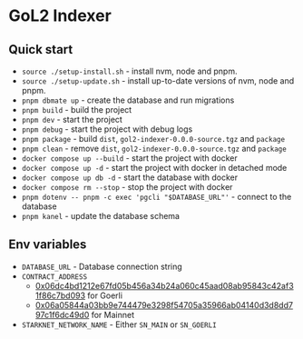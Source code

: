 # GoL2 Indexer

## Quick start

- `source ./setup-install.sh` - install nvm, node and pnpm.
- `source ./setup-update.sh` - install up-to-date versions of nvm, node and pnpm.
- `pnpm dbmate up` - create the database and run migrations
- `pnpm build` - build the project
- `pnpm dev` - start the project
- `pnpm debug` - start the project with debug logs
- `pnpm package` - build `dist`, `gol2-indexer-0.0.0-source.tgz` and `package`
- `pnpm clean` - remove `dist`, `gol2-indexer-0.0.0-source.tgz` and `package`
- `docker compose up --build` - start the project with docker
- `docker compose up -d` - start the project with docker in detached mode
- `docker compose up db -d` - start the database with docker
- `docker compose rm --stop` - stop the project with docker
- `pnpm dotenv -- pnpm -c exec 'pgcli "$DATABASE_URL"'` - connect to the database
- `pnpm kanel` - update the database schema

## Env variables
- `DATABASE_URL` - Database connection string
- `CONTRACT_ADDRESS`
  - [0x06dc4bd1212e67fd05b456a34b24a060c45aad08ab95843c42af31f86c7bd093](https://testnet.starkscan.co/contract/0x06dc4bd1212e67fd05b456a34b24a060c45aad08ab95843c42af31f86c7bd093) for Goerli
  - [0x06a05844a03bb9e744479e3298f54705a35966ab04140d3d8dd797c1f6dc49d0](https://starkscan.co/contract/0x06a05844a03bb9e744479e3298f54705a35966ab04140d3d8dd797c1f6dc49d0) for Mainnet
- `STARKNET_NETWORK_NAME` - Either `SN_MAIN` or `SN_GOERLI`
